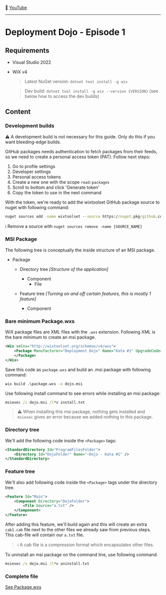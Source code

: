 :movie_camera: [YouTube](https://www.youtube.com/watch?v=-Y7dOtciOJw)

<hr>

# Deployment Dojo - Episode 1

## Requirements

* Visual Studio 2022
* WiX v4
    > Latest NuGet version: `dotnet tool install -g wix`
    
    > Dev build: `dotnet tool install -g wix --version {VERSION}` (see below how to access the dev builds)

## Content

### Development builds

:warning: A development build is not necessary for this guide. Only do this if you want bleeding-edge builds.

GitHub packages needs authentication to fetch packages from their feeds, so we need to create a personal access token (PAT). Follow next steps:

1. Go to profile settings
2. Developer settings
3. Personal access tokens
4. Create a new one with the scope `read:packages`
5. Scroll to bottom and click 'Generate token'
6. Copy the token to use in the next command

With the token, we're ready to add the wixtoolset GitHub package source to nuget with following command:

```cmd
nuget sources add -name wixtoolset --source https://nuget.pkg/github.com/wixtoolset/index.json --username {GITHUB_USERNAME} --password {PERSONAL_ACCESS_TOKEN}
```

:information_source: Remove a source with `nuget sources remove -name {SOURCE_NAME}`

### MSI Package

The following tree is conceptually the inside structure of an MSI package.

* Package
  * Directory tree *[Structure of the application]*
    * Component
      * File
  
  * Feature tree *[Turning on and off certain features, this is mostly 1 feature]*
    * Component

### Bare minimum Package.wxs

WiX package files are XML files with the `.wxs` extension. Following XML is the bare minimum to create an msi package.

```xml
<Wix xmlns="http://wixtoolset.org/schemas/v4/wxs">
    <Package Manufacturer="Deployment Dojo" Name="Kata #1" UpgradeCode="9a1e69eb-4fa4-40e7-9827-43eb2139f5f5" Version="0.9">
    </Package>
</Wix>
```

Save this code as `package.wxs` and build an .msi package with following command:

```cmd
wix build .\package.wxs -o dojo.msi
```

Use following install command to see errors while installing an msi package:

```cmd
msiexec /i dojo.msi /l*v install.txt
```

> :warning: When installing this msi package, nothing gets installed and `msiexec` gives an error because we added nothing to this package.

### Directory tree

We'll add the following code inside the `<Package>` tags:

```xml
<StandardDirectory Id="ProgramFilesFolder">
    <Directory Id="DojoFolder" Name="~Dojo - Kata #1" />
</StandardDirectory>
```


### Feature tree

We'll also add following code inside the `<Package>` tags under the directory tree.

```xml
<Feature Id="Main">
    <Component Directory="DojoFolder">
        <File Source="a.txt" />
    </Component>
</Feature>
```

After adding this feature, we'll build again and this will create an extra `cab1.cab` file next to the other files we already saw from previous steps. This cab-file will contain our `a.txt` file.

> :information_source: A cab file is a compression format which encapsulates other files.

To uninstall an msi package on the command line, use following command.

```cmd
msiexec /x dojo.msi /l*v uninstall.txt
``` 

### Complete file

[See Package.wxs](src/package.wxs)